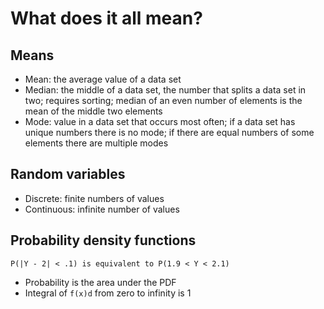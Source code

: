 # What does it all mean?

## Means
- Mean: the average value of a data set
- Median: the middle of a data set, the number that splits a data set in two;
requires sorting; median of an even number of elements is the mean of the
middle two elements
- Mode: value in a data set that occurs most often; if a data set has unique numbers there is no mode; if there are equal numbers of some elements there are multiple modes

## Random variables
- Discrete: finite numbers of values
- Continuous: infinite number of values

## Probability density functions
```text
P(|Y - 2| < .1) is equivalent to P(1.9 < Y < 2.1)
```

- Probability is the area under the PDF
- Integral of `f(x)d` from zero to infinity is 1


